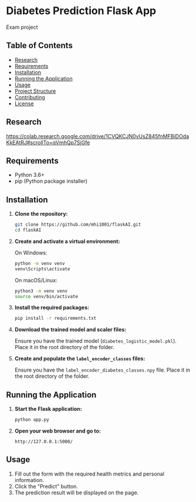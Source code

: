 # Diabetes Prediction Flask App
Exam project

## Table of Contents
- [Research](#research)
- [Requirements](#requirements)
- [Installation](#installation)
- [Running the Application](#running-the-application)
- [Usage](#usage)
- [Project Structure](#project-structure)
- [Contributing](#contributing)
- [License](#license)

## Research
https://colab.research.google.com/drive/1CVQKCJN0vUsZ845fnMFBiDOdaKkEAtRJ#scrollTo=qVmhQp7SjGfe

## Requirements

- Python 3.6+
- pip (Python package installer)

## Installation

1. **Clone the repository:**

    ```bash
    git clone https://github.com/mhi1001/flaskAI.git
    cd flaskAI
    ```

2. **Create and activate a virtual environment:**

    On Windows:

    ```bash
    python -m venv venv
    venv\Scripts\activate
    ```

    On macOS/Linux:

    ```bash
    python3 -m venv venv
    source venv/bin/activate
    ```

3. **Install the required packages:**

    ```bash
    pip install -r requirements.txt
    ```

4. **Download the trained model and scaler files:**

    Ensure you have the trained model (`diabetes_logistic_model.pkl`). Place it in the root directory of the folder.

5. **Create and populate the `label_encoder_classes` files:**

    Ensure you have the `label_encoder_diabetes_classes.npy` file. Place it in the root directory of the folder.

## Running the Application

1. **Start the Flask application:**

    ```bash
    python app.py
    ```

2. **Open your web browser and go to:**

    ```
    http://127.0.0.1:5000/
    ```

## Usage

1. Fill out the form with the required health metrics and personal information.
2. Click the "Predict" button.
3. The prediction result will be displayed on the page.


